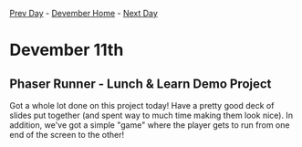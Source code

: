 [Prev Day](../10/README.md) - [Devember Home](../README.md) - [Next Day](../12/README.md)

# Devember 11th

## Phaser Runner - Lunch & Learn Demo Project

Got a whole lot done on this project today! Have a pretty good deck of slides put together (and spent way to much time making them look nice). In addition, we've got a simple "game" where the player gets to run from one end of the screen to the other! 